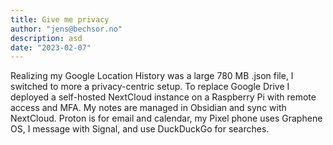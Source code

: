 ```yaml
---
title: Give me privacy
author: "jens@bechsor.no"
description: asd
date: "2023-02-07"
---
```


Realizing my Google Location History was a large 780 MB .json file, I switched to more a privacy-centric setup. To replace Google Drive I deployed a self-hosted NextCloud instance on a Raspberry Pi with remote access and MFA. My notes are managed in Obsidian and sync with NextCloud. Proton is for email and calendar, my Pixel phone uses Graphene OS, I message with Signal, and use DuckDuckGo for searches.